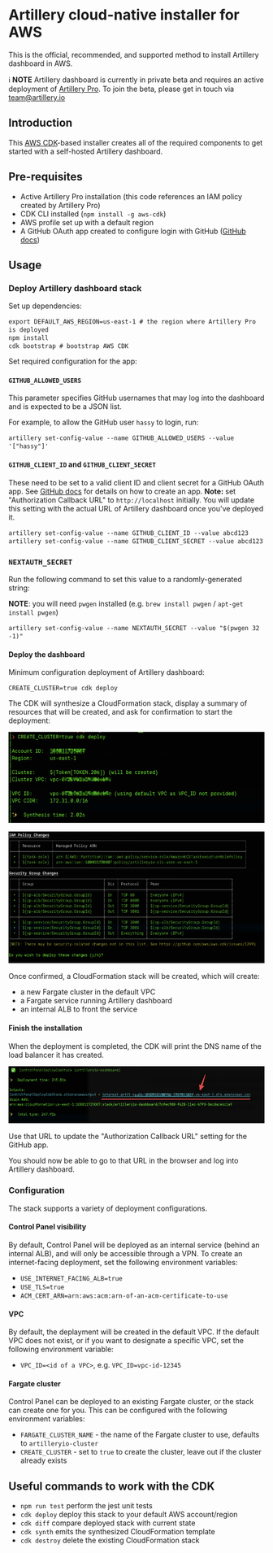 # Artillery cloud-native installer for AWS

This is the official, recommended, and supported method to install Artillery dashboard in AWS.


ℹ️ **NOTE**
Artillery dashboard is currently in private beta and requires an active deployment of [Artillery Pro](https://www.artillery.io/pricing). To join the beta, please get in touch via [team@artillery.io](mailto:team@artillery.io)


## Introduction

This [AWS CDK](https://aws.amazon.com/cdk/)-based installer creates all of the required components to get started with a self-hosted Artillery dashboard.

## Pre-requisites

- Active Artillery Pro installation (this code references an IAM policy created by Artillery Pro)
- CDK CLI installed (`npm install -g aws-cdk`)
- AWS profile set up with a default region
- A GitHub OAuth app created to configure login with GitHub ([GitHub docs](https://docs.github.com/en/developers/apps/building-oauth-apps/creating-an-oauth-app))

## Usage

### Deploy Artillery dashboard stack

Set up dependencies:

```shell
export DEFAULT_AWS_REGION=us-east-1 # the region where Artillery Pro is deployed
npm install
cdk bootstrap # bootstrap AWS CDK
```

Set required configuration for the app:

#### `GITHUB_ALLOWED_USERS`

This parameter specifies GitHub usernames that may log into the dashboard and is expected to be a JSON list.

For example, to allow the GitHub user `hassy` to login, run:

```shell
artillery set-config-value --name GITHUB_ALLOWED_USERS --value '["hassy"]'
```

#### `GITHUB_CLIENT_ID` and `GITHUB_CLIENT_SECRET`

These need to be set to a valid client ID and client secret for a GitHub OAuth app. See [GitHub docs](https://docs.github.com/en/developers/apps/building-oauth-apps/creating-an-oauth-app) for details on how to create an app. **Note:** set "Authorization Callback URL" to `http://localhost` initially. You will update this setting with the actual URL of Artillery dashboard once you've deployed it.

```shell
artillery set-config-value --name GITHUB_CLIENT_ID --value abcd123
artillery set-config-value --name GITHUB_CLIENT_SECRET --value abcd123
```

### `NEXTAUTH_SECRET`

Run the following command to set this value to a randomly-generated string:

**NOTE**: you will need `pwgen` installed (e.g. `brew install pwgen` / `apt-get install pwgen`)

```shell
artillery set-config-value --name NEXTAUTH_SECRET --value "$(pwgen 32 -1)"
```

#### Deploy the dashboard

Minimum configuration deployment of Artillery dashboard:

```shell
CREATE_CLUSTER=true cdk deploy
```

The CDK will synthesize a CloudFormation stack, display a summary of resources that will be created, and ask for confirmation to start the deployment:

![cdk synth](./docs/cdk-synth.png)

![cdk confirmation](./docs/cdk-confirm.png)

Once confirmed, a CloudFormation stack will be created, which will create:

- a new Fargate cluster in the default VPC
- a Fargate service running Artillery dashboard
- an internal ALB to front the service

#### Finish the installation

When the deployment is completed, the CDK will print the DNS name of the load balancer it has created.

![cdk done](./docs/cdk-alb.png)

Use that URL to update the "Authorization Callback URL" setting for the GitHub app.

You should now be able to go to that URL in the browser and log into Artillery dashboard.

### Configuration

The stack supports a variety of deployment configurations.

#### Control Panel visibility

By default, Control Panel will be deployed as an internal service (behind an internal ALB), and will only be accessible through a VPN. To create an internet-facing deployment, set the following environment variables:

- `USE_INTERNET_FACING_ALB=true`
- `USE_TLS=true`
- `ACM_CERT_ARN=arn:aws:acm:arn-of-an-acm-certificate-to-use`

#### VPC

By default, the deplayment will be created in the default VPC. If the default VPC does not exist, or if you want to designate a specific VPC, set the following environment variable:

- `VPC_ID=<id of a VPC>`, e.g. `VPC_ID=vpc-id-12345`

#### Fargate cluster

Control Panel can be deployed to an existing Fargate cluster, or the stack can create one for you. This can be configured with the following environment variables:

- `FARGATE_CLUSTER_NAME` - the name of the Fargate cluster to use, defaults to `artilleryio-cluster`
- `CREATE_CLUSTER` - set to `true` to create the cluster, leave out if the cluster already exists

## Useful commands to work with the CDK

* `npm run test`         perform the jest unit tests
* `cdk deploy`           deploy this stack to your default AWS account/region
* `cdk diff`             compare deployed stack with current state
* `cdk synth`            emits the synthesized CloudFormation template
* `cdk destroy`          delete the existing CloudFormation stack
